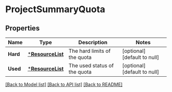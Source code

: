 # ProjectSummaryQuota

## Properties
Name | Type | Description | Notes
------------ | ------------- | ------------- | -------------
**Hard** | [***ResourceList**](ResourceList.md) | The hard limits of the quota | [optional] [default to null]
**Used** | [***ResourceList**](ResourceList.md) | The used status of the quota | [optional] [default to null]

[[Back to Model list]](../README.md#documentation-for-models) [[Back to API list]](../README.md#documentation-for-api-endpoints) [[Back to README]](../README.md)


